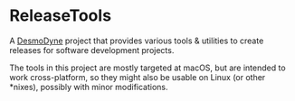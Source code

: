 # ReleaseTools

A [DesmoDyne](https://www.desmodyne.com) project that provides various tools & utilities to create releases for software development projects.

The tools in this project are mostly targeted at macOS, but are intended to work cross-platform, so they might also be usable on Linux (or other *nixes), possibly with minor modifications.
